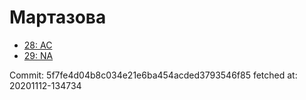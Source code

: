 # Мартазова
- [28: AC](28.md)
- [29: NA](29.md)

Commit: 5f7fe4d04b8c034e21e6ba454acded3793546f85
 fetched at: 20201112-134734
